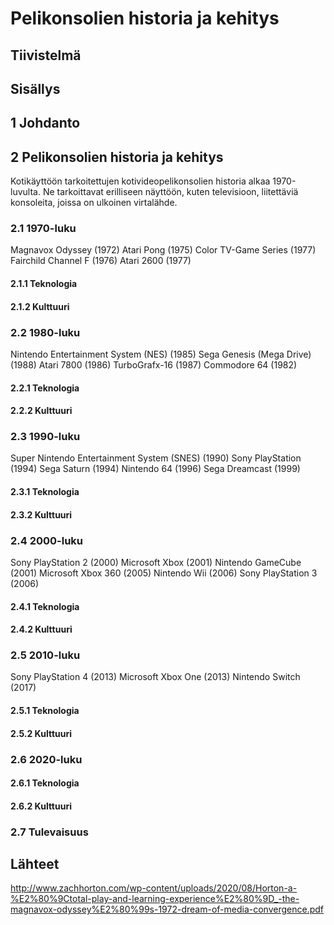 # Pelikonsolien historia ja kehitys


## Tiivistelmä


## Sisällys


## 1 Johdanto


## 2 Pelikonsolien historia ja kehitys

Kotikäyttöön tarkoitettujen kotivideopelikonsolien historia alkaa 1970-luvulta. Ne tarkoittavat erilliseen näyttöön, kuten televisioon, liitettäviä konsoleita, joissa on ulkoinen virtalähde.


### 2.1 1970-luku

Magnavox Odyssey (1972)
Atari Pong (1975)
Color TV-Game Series (1977)
Fairchild Channel F (1976)
Atari 2600 (1977)


#### 2.1.1 Teknologia


#### 2.1.2 Kulttuuri


### 2.2 1980-luku

Nintendo Entertainment System (NES) (1985)
Sega Genesis (Mega Drive) (1988)
Atari 7800 (1986)
TurboGrafx-16 (1987)
Commodore 64 (1982)


#### 2.2.1 Teknologia


#### 2.2.2 Kulttuuri


### 2.3 1990-luku

Super Nintendo Entertainment System (SNES) (1990)
Sony PlayStation (1994)
Sega Saturn (1994)
Nintendo 64 (1996)
Sega Dreamcast (1999)


#### 2.3.1 Teknologia


#### 2.3.2 Kulttuuri


### 2.4 2000-luku

Sony PlayStation 2 (2000)
Microsoft Xbox (2001)
Nintendo GameCube (2001)
Microsoft Xbox 360 (2005)
Nintendo Wii (2006)
Sony PlayStation 3 (2006)


#### 2.4.1 Teknologia


#### 2.4.2 Kulttuuri


### 2.5 2010-luku

Sony PlayStation 4 (2013)
Microsoft Xbox One (2013)
Nintendo Switch (2017)


#### 2.5.1 Teknologia


#### 2.5.2 Kulttuuri


### 2.6 2020-luku


#### 2.6.1 Teknologia


#### 2.6.2 Kulttuuri


### 2.7 Tulevaisuus


## Lähteet

http://www.zachhorton.com/wp-content/uploads/2020/08/Horton-a-%E2%80%9Ctotal-play-and-learning-experience%E2%80%9D_-the-magnavox-odyssey%E2%80%99s-1972-dream-of-media-convergence.pdf

